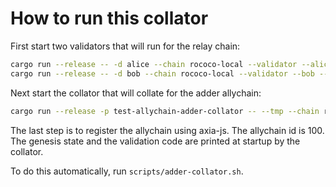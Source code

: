 # How to run this collator

First start two validators that will run for the relay chain:

```sh
cargo run --release -- -d alice --chain rococo-local --validator --alice --port 50551
cargo run --release -- -d bob --chain rococo-local --validator --bob --port 50552
```

Next start the collator that will collate for the adder allychain:

```sh
cargo run --release -p test-allychain-adder-collator -- --tmp --chain rococo-local --port 50553
```

The last step is to register the allychain using axia-js. The allychain id is
100. The genesis state and the validation code are printed at startup by the collator.

To do this automatically, run `scripts/adder-collator.sh`.
